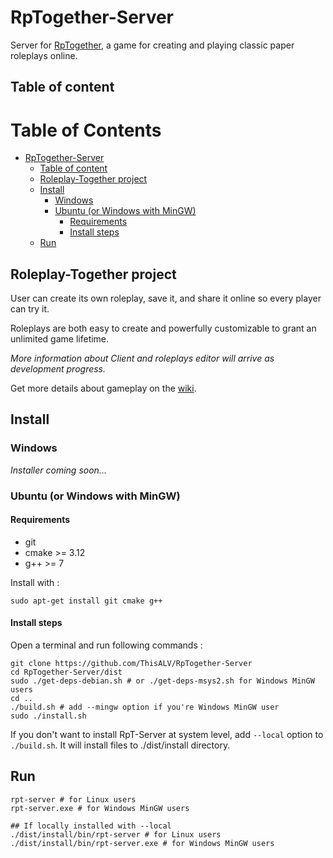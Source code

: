 # RpTogether-Server

Server for [RpTogether](#roleplay-together-project), a game for creating and playing classic paper roleplays online.

## Table of content

Table of Contents
=================

* [RpTogether-Server](#rptogether-server)
  * [Table of content](#table-of-content)
  * [Roleplay-Together project](#roleplay-together-project)
  * [Install](#install)
    * [Windows](#windows)
    * [Ubuntu (or Windows with MinGW)](#ubuntu-or-windows-with-mingw)
      * [Requirements](#requirements)
      * [Install steps](#install-steps)
  * [Run](#run)

## Roleplay-Together project

User can create its own roleplay, save it, and share it online so every player can try it.

Roleplays are both easy to create and powerfully customizable to grant an unlimited game lifetime.

*More information about Client and roleplays editor will arrive as development progress.*

Get more details about gameplay on the [wiki](https://github.com/ThisALV/RpTogether-Server/wiki).

## Install

### Windows

*Installer coming soon...*

### Ubuntu (or Windows with MinGW)

#### Requirements

- git
- cmake >= 3.12
- g++ >= 7

Install with :

```shell
sudo apt-get install git cmake g++
```

#### Install steps

Open a terminal and run following commands :

```shell
git clone https://github.com/ThisALV/RpTogether-Server
cd RpTogether-Server/dist
sudo ./get-deps-debian.sh # or ./get-deps-msys2.sh for Windows MinGW users
cd ..
./build.sh # add --mingw option if you're Windows MinGW user
sudo ./install.sh
```

If you don't want to install RpT-Server at system level, add `--local` option to `./build.sh`.
It will install files to ./dist/install directory.

## Run

```shell
rpt-server # for Linux users
rpt-server.exe # for Windows MinGW users

## If locally installed with --local
./dist/install/bin/rpt-server # for Linux users
./dist/install/bin/rpt-server.exe # for Windows MinGW users
```